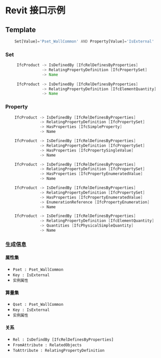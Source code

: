 # Revit 接口示例

## Template

```php
    Set[Value]='Pset_WallCommon' AND Property[Value]='IsExternal'
```

### Set

```java
     IfcProduct -> IsDefinedBy [IfcRelDefinesByProperties]  
                -> RelatingPropertyDefinition [IfcPropertySet]  
                -> Name
    
     IfcProduct -> IsDefinedBy [IfcRelDefinesByProperties]  
                -> RelatingPropertyDefinition [IfcElementQuantity]  
                -> Name
```

### Property
```cpp
    IfcProduct -> IsDefinedBy [IfcRelDefinesByProperties]  
               -> RelatingPropertyDefinition [IfcPropertySet]  
               -> HasProperties [IfcSimpleProperty]  
               -> Name

    IfcProduct -> IsDefinedBy [IfcRelDefinesByProperties]  
               -> RelatingPropertyDefinition [IfcPropertySet]  
               -> HasProperties [IfcPropertySingleValue]  
               -> Name

    IfcProduct -> IsDefinedBy [IfcRelDefinesByProperties]  
               -> RelatingPropertyDefinition [IfcPropertySet]  
               -> HasProperties [IfcPropertyEnumeratedValue]  
               -> Name

    IfcProduct -> IsDefinedBy [IfcRelDefinesByProperties]  
               -> RelatingPropertyDefinition [IfcPropertySet]  
               -> HasProperties [IfcPropertyEnumeratedValue]  
               -> EnumerationReference [IfcPropertyEnumeration]  
               -> Name

    IfcProduct -> IsDefinedBy [IfcRelDefinesByProperties]  
               -> RelatingPropertyDefinition [IfcElementQuantity]  
               -> Quantities [IfcPhysicalSimpleQuantity]  
               -> Name
```

### 生成信息

#### 属性集

* `Pset : Pset_WallCommon`
* `Key : IsExternal`
* `实例属性`

#### 算量集

* `Qset : Pset_WallCommon`
* `Key : IsExternal`
* `实例属性`

#### 关系

* `Rel : IsDefindBy [IfcRelDefinesByProperties]`
* `FromAttribute : RelatedObjects`
* `ToAttribute : RelatingPropertyDefinition`

